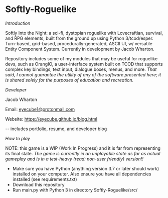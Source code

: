 # Softly-Roguelike

*Introduction*

Softly Into the Night: a sci-fi, dystopian roguelike with Lovecraftian, survival, and RPG elements, built from the ground up using Python 3/tcod/esper. Turn-based, grid-based, procedurally-generated, ASCII UI, w/ versatile Entity Component System. Currently in development by Jacob Wharton. 

Repository includes some of my modules that may be useful for roguelike devs, such as OrangIO, a user-interface system built on TCOD that supports complex key bindings, text input, dialogue boxes, menus, and more. *That said, I cannot guarantee the utility of any of the software presented here; it is shared solely for the purposes of education and recreation.*

*Developer*

Jacob Wharton

Email: eyecube1@protonmail.com

Website: https://eyecube.github.io/blog.html

-- includes portfolio, resume, and developer blog

*How to play*

NOTE: this game is a WIP (Work In Progress) and it is far from representing its final state. *The game is currently in an unplayable state as far as actual gameplay and is in a test-heavy (read: non-user friendly) version!!*

* Make sure you have Python (anything version 3.7 or later should work) installed on your computer. Also ensure you have all dependencies installed (see requirements.txt)
* Download this repository
* Run main.py with Python 3 in directory Softly-Roguelike/src/
